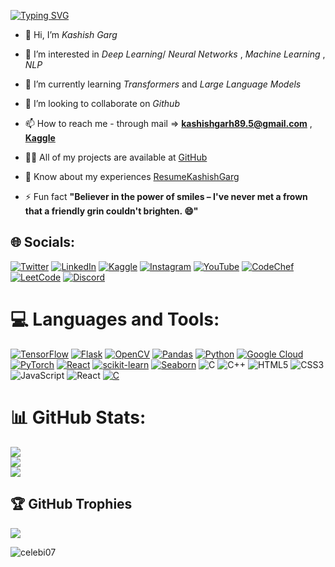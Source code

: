 [![Typing SVG](https://readme-typing-svg.demolab.com/?lines=Hello+there!+👋;Let's+embark+on+a+coding+journey+🚀;Let's+learn+and+grow+together!+🌟)](https://git.io/typing-svg)

- 👋 Hi, I’m $Kashish$ $Garg$
- 👀 I’m interested in $Deep$ $Learning$/ $Neural$ $Networks$ , $Machine$ $Learning$ , $NLP$
- 🌱 I’m currently learning $Transformers$ and $Large$ $Language$ $Models$
- 💞️ I’m looking to collaborate on $Github$
- 📫 How to reach me - through mail => **kashishgarh89.5@gmail.com** , **[Kaggle](https://www.kaggle.com/celebi07)**


- 👨‍💻 All of my projects are available at [GitHub](https://github.com/Celebi07)

- 📄 Know about my experiences [ResumeKashishGarg](https://drive.google.com/file/d/10eo0ZJf3jJDlNO3_S8HK0u-DB0kd31x6/view?usp=sharing)

- ⚡ Fun fact **"Believer in the power of smiles – I've never met a frown that a friendly grin couldn't brighten. 😄"**

## 🌐 Socials:
[![Twitter](https://img.shields.io/badge/Twitter-%231DA1F2.svg?logo=twitter&logoColor=white)](https://twitter.com/Vishi__03)
[![LinkedIn](https://img.shields.io/badge/LinkedIn-%230077B5.svg?logo=linkedin&logoColor=white)](https://www.linkedin.com/in/kashish-garg-94b4472ab/)
[![Kaggle](https://img.shields.io/badge/Kaggle-%2320BEFF.svg?logo=kaggle&logoColor=white)](https://www.kaggle.com/celebi07)
[![Instagram](https://img.shields.io/badge/Instagram-%23E4405F.svg?logo=instagram&logoColor=white)](https://instagram.com/vishi__03?igshid=OGQ5ZDc2ODk2ZA==)
[![YouTube](https://img.shields.io/badge/YouTube-%23FF0000.svg?logo=youtube&logoColor=white)](https://www.youtube.com/@kashishgarg7521/)
[![CodeChef](https://img.shields.io/badge/CodeChef-%235B4638.svg?logo=codechef&logoColor=white)](https://www.codechef.com/users/vishi03)
[![LeetCode](https://img.shields.io/badge/LeetCode-%23FFA116.svg?logo=leetcode&logoColor=white)](https://leetcode.com/Rosalia07/)
[![Discord](https://img.shields.io/badge/Discord-%237289DA.svg?logo=discord&logoColor=white)](https://discord.gg/__vishi07)


# 💻 Languages and Tools:
[![TensorFlow](https://img.shields.io/badge/TensorFlow-%2300599C.svg?style=for-the-badge&logo=tensorflow&logoColor=white)](https://www.tensorflow.org)
[![Flask](https://img.shields.io/badge/Flask-%2300599C.svg?style=for-the-badge&logo=flask&logoColor=white)](https://flask.palletsprojects.com/)
[![OpenCV](https://img.shields.io/badge/OpenCV-%2300599C.svg?style=for-the-badge&logo=opencv&logoColor=white)](https://opencv.org/)
[![Pandas](https://img.shields.io/badge/Pandas-%2300599C.svg?style=for-the-badge&logo=pandas&logoColor=white)](https://pandas.pydata.org/)
[![Python](https://img.shields.io/badge/Python-%2300599C.svg?style=for-the-badge&logo=python&logoColor=white)](https://www.python.org)
[![Google Cloud](https://img.shields.io/badge/Google%20Cloud-%2300599C.svg?style=for-the-badge&logo=google-cloud&logoColor=white)](https://cloud.google.com)
[![PyTorch](https://img.shields.io/badge/PyTorch-%2300599C.svg?style=for-the-badge&logo=pytorch&logoColor=white)](https://pytorch.org/)
[![React](https://img.shields.io/badge/React-%2300599C.svg?style=for-the-badge&logo=react&logoColor=white)](https://reactjs.org/)
[![scikit-learn](https://img.shields.io/badge/scikit--learn-%2300599C.svg?style=for-the-badge&logo=scikit-learn&logoColor=white)](https://scikit-learn.org/)
[![Seaborn](https://img.shields.io/badge/Seaborn-%2300599C.svg?style=for-the-badge&logo=seaborn&logoColor=white)](https://seaborn.pydata.org/)
![C](https://img.shields.io/badge/c-%2300599C.svg?style=for-the-badge&logo=c&logoColor=white)
![C++](https://img.shields.io/badge/c++-%2300599C.svg?style=for-the-badge&logo=c%2B%2B&logoColor=white)
![HTML5](https://img.shields.io/badge/html5-%23E34F26.svg?style=for-the-badge&logo=html5&logoColor=white)
![CSS3](https://img.shields.io/badge/css3-%231572B6.svg?style=for-the-badge&logo=css3&logoColor=white)
![JavaScript](https://img.shields.io/badge/javascript-%23323330.svg?style=for-the-badge&logo=javascript&logoColor=%23F7DF1E)
![React](https://img.shields.io/badge/react-%2320232a.svg?style=for-the-badge&logo=react&logoColor=%2361DAFB)
[![C](https://img.shields.io/badge/C-%2300599C.svg?style=for-the-badge&logo=c&logoColor=white)](https://www.cprogramming.com/)

# 📊 GitHub Stats:
![](https://github-readme-stats.vercel.app/api?username=celebi07&theme=solarized-dark&hide_border=false&include_all_commits=true&count_private=true)<br/>
![](https://github-readme-streak-stats.herokuapp.com/?user=celebi07&theme=solarized-dark&hide_border=false)<br/>
![](https://github-readme-stats.vercel.app/api/top-langs/?username=celebi07&theme=solarized-dark&hide_border=false&include_all_commits=true&count_private=true&layout=compact)


## 🏆 GitHub Trophies
![](https://github-profile-trophy.vercel.app/?username=celebi07&theme=radical&no-frame=false&no-bg=true&margin-w=4)

<p align="left"> <img src="https://komarev.com/ghpvc/?username=celebi07&label=Profile%20views&color=0e75b6&style=flat" alt="celebi07" /> </p>

